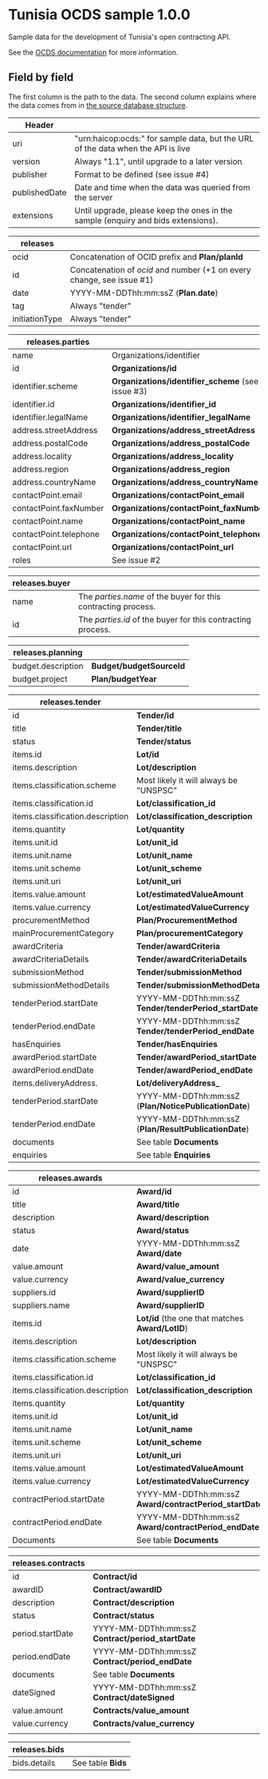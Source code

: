 # Tunisia OCDS sample 1.0.0

Sample data for the development of Tunisia's open contracting API.

See the [OCDS documentation](http://standard.open-contracting.org/latest/en/) for more information.

## Field by field

The first column is the path to the data. The second column explains where the data comes from in [the source database structure](https://docs.google.com/spreadsheets/d/1vUfAmisUp4_Knbs33-SfVDPCX7nZZPd-8VVwI5cOX2c/edit).

| Header        |                                                                                  |
| ------------- | -------------------------------------------------------------------------------- |
| uri           | "urn:haicop:ocds:" for sample data, but the URL of the data when the API is live |
| version       | Always "1.1", until upgrade to a later version                                   |
| publisher     | Format to be defined (see issue #4)                                              |
| publishedDate | Date and time when the data was queried from the server                          |
| extensions    | Until upgrade, please keep the ones in the sample (enquiry and bids extensions). |

| releases       |                                                                       |
| -------------- | --------------------------------------------------------------------- |
| ocid           | Concatenation of OCID prefix and **Plan/planId**                      |
| id             | Concatenation of *ocid* and number (+1 on every change, see issue #1) |
| date           | YYYY-MM-DDThh:mm:ssZ (**Plan.date**)                                  |
| tag            | Always "tender"                                                       |
| initiationType | Always "tender"                                                       |

| releases.parties       |                                                    |
| ---------------------- | -------------------------------------------------- |
| name                   | Organizations/identifier                           |
| id                     | **Organizations/id**                               |
| identifier.scheme      | **Organizations/identifier_scheme** (see issue #3) |
| identifier.id          | **Organizations/identifier_id**                    |
| identifier.legalName   | **Organizations/identifier_legalName**             |
| address.streetAddress  | **Organizations/address_streetAdress**             |
| address.postalCode     | **Organizations/address_postalCode**               |
| address.locality       | **Organizations/address_locality**                 |
| address.region         | **Organizations/address_region**                   |
| address.countryName    | **Organizations/address_countryName**              |
| contactPoint.email     | **Organizations/contactPoint_email**               |
| contactPoint.faxNumber | **Organizations/contactPoint_faxNumber**           |
| contactPoint.name      | **Organizations/contactPoint_name**                |
| contactPoint.telephone | **Organizations/contactPoint_telephone**           |
| contactPoint.url       | **Organizations/contactPoint_url**                 |
| roles                  | See issue #2                                       |

| releases.buyer |                                                               |
| -------------- | ------------------------------------------------------------- |
| name           | The *parties.name* of the buyer for this contracting process. |
| id             | The *parties.id* of the buyer for this contracting process.   |


| releases.planning  |                           |
| ------------------ | ------------------------- |
| budget.description | **Budget/budgetSourceId** |
| budget.project     | **Plan/budgetYear**       |

| releases.tender                  |                                                        |
| -------------------------------- | ------------------------------------------------------ |
| id                               | **Tender/id**                                          |
| title                            | **Tender/title**                                       |
| status                           | **Tender/status**                                      |
| items.id                         | **Lot/id**                                             |
| items.description                | **Lot/description**                                    |
| items.classification.scheme      | Most likely it will always be "UNSPSC"                 |
| items.classification.id          | **Lot/classification_id**                              |
| items.classification.description | **Lot/classification_description**                     |
| items.quantity                   | **Lot/quantity**                                       |
| items.unit.id                    | **Lot/unit_id**                                        |
| items.unit.name                  | **Lot/unit_name**                                      |
| items.unit.scheme                | **Lot/unit_scheme**                                    |
| items.unit.uri                   | **Lot/unit_uri**                                       |
| items.value.amount               | **Lot/estimatedValueAmount**                           |
| items.value.currency             | **Lot/estimatedValueCurrency**                         |
| procurementMethod                | **Plan/ProcurementMethod**                             |
| mainProcurementCategory          | **Plan/procurementCategory**                           |
| awardCriteria                    | **Tender/awardCriteria**                               |
| awardCriteriaDetails             | **Tender/awardCriteriaDetails**                        |
| submissionMethod                 | **Tender/submissionMethod**                            |
| submissionMethodDetails          | **Tender/submissionMethodDetails**                     |
| tenderPeriod.startDate           | YYYY-MM-DDThh:mm:ssZ **Tender/tenderPeriod_startDate** |
| tenderPeriod.endDate             | YYYY-MM-DDThh:mm:ssZ **Tender/tenderPeriod_endDate**   |
| hasEnquiries                     | **Tender/hasEnquiries**                                |
| awardPeriod.startDate            | **Tender/awardPeriod_startDate**                       |
| awardPeriod.endDate              | **Tender/awardPeriod_endDate**                         |
| items.deliveryAddress.           | **Lot/deliveryAddress_**                               |
| tenderPeriod.startDate           | YYYY-MM-DDThh:mm:ssZ (**Plan/NoticePublicationDate**)  |
| tenderPeriod.endDate             | YYYY-MM-DDThh:mm:ssZ (**Plan/ResultPublicationDate**)  |
| documents                        | See table **Documents**                                |
| enquiries                        | See table **Enquiries**                                |

| releases.awards                  |                                                         |
| -------------------------------- | ------------------------------------------------------- |
| id                               | **Award/id**                                            |
| title                            | **Award/title**                                         |
| description                      | **Award/description**                                   |
| status                           | **Award/status**                                        |
| date                             | YYYY-MM-DDThh:mm:ssZ **Award/date**                     |
| value.amount                     | **Award/value_amount**                                  |
| value.currency                   | **Award/value_currency**                                |
| suppliers.id                     | **Award/supplierID**                                    |
| suppliers.name                   | **Award/supplierID**                                    |
| items.id                         | **Lot/id** (the one that matches **Award/LotID**)       |
| items.description                | **Lot/description**                                     |
| items.classification.scheme      | Most likely it will always be "UNSPSC"                  |
| items.classification.id          | **Lot/classification_id**                               |
| items.classification.description | **Lot/classification_description**                      |
| items.quantity                   | **Lot/quantity**                                        |
| items.unit.id                    | **Lot/unit_id**                                         |
| items.unit.name                  | **Lot/unit_name**                                       |
| items.unit.scheme                | **Lot/unit_scheme**                                     |
| items.unit.uri                   | **Lot/unit_uri**                                        |
| items.value.amount               | **Lot/estimatedValueAmount**                            |
| items.value.currency             | **Lot/estimatedValueCurrency**                          |
| contractPeriod.startDate         | YYYY-MM-DDThh:mm:ssZ **Award/contractPeriod_startDate** |
| contractPeriod.endDate           | YYYY-MM-DDThh:mm:ssZ **Award/contractPeriod_endDate**   |
| Documents                        | See table **Documents**                                 |

| releases.contracts |                                                    |
| ------------------ | -------------------------------------------------- |
| id                 | **Contract/id**                                    |
| awardID            | **Contract/awardID**                               |
| description        | **Contract/description**                           |
| status             | **Contract/status**                                |
| period.startDate   | YYYY-MM-DDThh:mm:ssZ **Contract/period_startDate** |
| period.endDate     | YYYY-MM-DDThh:mm:ssZ **Contract/period_endDate**   |
| documents          | See table **Documents**                            |
| dateSigned         | YYYY-MM-DDThh:mm:ssZ **Contract/dateSigned**       |
| value.amount       | **Contracts/value_amount**                         |
| value.currency     | **Contracts/value_currency**                       |
|                    |                                                    |

| releases.bids |                    |
| ------------- | ------------------ |
| bids.details  | See table **Bids** |

